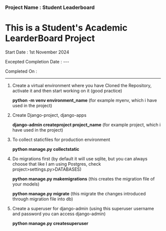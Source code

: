 ### Project Name : Student Leaderboard
# This is a Student's Academic LearderBoard Project



Start Date : 1st November 2024 

Excepted Completion Date : ---

Completed On : 


---------------------------------------------------------------------------------------------------------

1. Create a virtual environment where you have Cloned the Repository, activate it and then start working on it (good practice)
 
   <b>python -m venv environment_name</b> (for example myenv, which i have used in the project)

2. Create Django-project, django-apps

   <b>django-admin createproject project_name</b> (for example project, which i have used in the project)

3. To collect staticfiles for production environment

   <b>python manage.py collectstatic</b>

4. Do migrations first (by default it will use sqlite, but you can always choose that like I am using Postgres, check project>settings.py>DATABASES)
 
   <b>python manage.py makemigrations</b> (this creates the migration file of your models)
   
   <b>python manage.py migrate</b> (this migrate the changes introduced through migration file into db)

6. Create a superuser for django-admin (using this superuser username and password you can access django-admin)

   <b>python manage.py createsuperuser</b>
